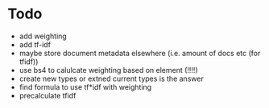 # Todo

- add weighting
- add tf-idf
- maybe store document metadata elsewhere (i.e. amount of docs etc (for tfidf))
- use bs4 to calulcate weighting based on element (!!!!)
- create new types or extned current types is the answer
- find formula to use tf*idf with weighting
- precalculate tfidf